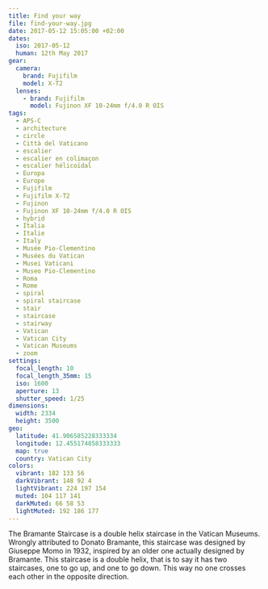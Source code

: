 ```yaml
---
title: Find your way
file: find-your-way.jpg
date: 2017-05-12 15:05:00 +02:00
dates:
  iso: 2017-05-12
  human: 12th May 2017
gear:
  camera:
    brand: Fujifilm
    model: X-T2
  lenses:
    - brand: Fujifilm
      model: Fujinon XF 10-24mm f/4.0 R OIS
tags:
  - APS-C
  - architecture
  - circle
  - Città del Vaticano
  - escalier
  - escalier en colimaçon
  - escalier hélicoïdal
  - Europa
  - Europe
  - Fujifilm
  - Fujifilm X-T2
  - Fujinon
  - Fujinon XF 10-24mm f/4.0 R OIS
  - hybrid
  - Italia
  - Italie
  - Italy
  - Musée Pio-Clementino
  - Musées du Vatican
  - Musei Vaticani
  - Museo Pio-Clementino
  - Roma
  - Rome
  - spiral
  - spiral staircase
  - stair
  - staircase
  - stairway
  - Vatican
  - Vatican City
  - Vatican Museums
  - zoom
settings:
  focal_length: 10
  focal_length_35mm: 15
  iso: 1600
  aperture: 13
  shutter_speed: 1/25
dimensions:
  width: 2334
  height: 3500
geo:
  latitude: 41.906585228333334
  longitude: 12.455174858333333
  map: true
  country: Vatican City
colors:
  vibrant: 182 133 56
  darkVibrant: 148 92 4
  lightVibrant: 224 197 154
  muted: 104 117 141
  darkMuted: 66 58 53
  lightMuted: 192 186 177
---
```


The Bramante Staircase is a double helix staircase in the Vatican Museums. Wrongly attributed to Donato Bramante, this staircase was designed by Giuseppe Momo in 1932, inspired by an older one actually designed by Bramante. This staircase is a double helix, that is to say it has two staircases, one to go up, and one to go down. This way no one crosses each other in the opposite direction.
